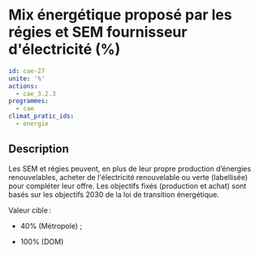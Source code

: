 # Mix énergétique proposé par les régies et SEM fournisseur d'électricité (%)
```yaml
id: cae-27
unite: '%'
actions:
  - cae_3.2.3
programmes:
  - cae
climat_pratic_ids:
  - energie
```
## Description
Les SEM et régies peuvent, en plus de leur propre production d’énergies renouvelables, acheter de l'électricité renouvelable ou verte (labellisée) pour compléter leur offre. Les objectifs fixés (production et achat) sont basés sur les objectifs 2030 de la loi de transition énergétique.

Valeur cible :

- 40% (Métropole)  ;

- 100% (DOM)




